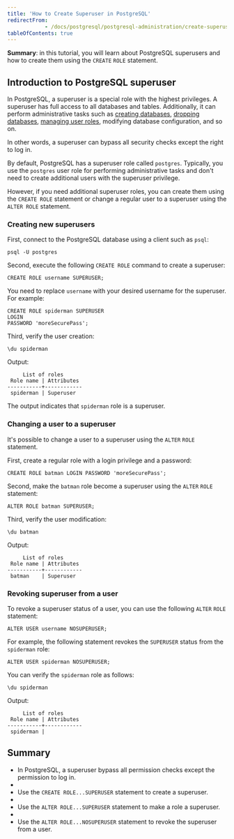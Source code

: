 ```yaml
---
title: 'How to Create Superuser in PostgreSQL'
redirectFrom: 
            - /docs/postgresql/postgresql-administration/create-superuser-postgresql/
tableOfContents: true
---
```



**Summary**: in this tutorial, you will learn about PostgreSQL superusers and how to create them using the `CREATE` `ROLE` statement.

## Introduction to PostgreSQL superuser

In PostgreSQL, a superuser is a special role with the highest privileges. A superuser has full access to all databases and tables. Additionally, it can perform administrative tasks such as [creating databases](/docs/postgresql/postgresql-administration/postgresql-create-database), [dropping databases](https://www.postgresqltutorial.com/postgresql-administration/postgresql-drop-database/), [managing user roles](https://www.postgresqltutorial.com/postgresql-administration/postgresql-roles/), modifying database configuration, and so on.

In other words, a superuser can bypass all security checks except the right to log in.

By default, PostgreSQL has a superuser role called `postgres`. Typically, you use the `postgres` user role for performing administrative tasks and don't need to create additional users with the superuser privilege.

However, if you need additional superuser roles, you can create them using the `CREATE ROLE` statement or change a regular user to a superuser using the `ALTER ROLE` statement.

### Creating new superusers

First, connect to the PostgreSQL database using a client such as `psql`:

```
psql -U postgres
```

Second, execute the following `CREATE ROLE` command to create a superuser:

```
CREATE ROLE username SUPERUSER;
```

You need to replace `username` with your desired username for the superuser. For example:

```
CREATE ROLE spiderman SUPERUSER
LOGIN
PASSWORD 'moreSecurePass';
```

Third, verify the user creation:

```
\du spiderman
```

Output:

```
     List of roles
 Role name | Attributes
-----------+------------
 spiderman | Superuser
```

The output indicates that `spiderman` role is a superuser.

### Changing a user to a superuser

It's possible to change a user to a superuser using the `ALTER` `ROLE` statement.

First, create a regular role with a login privilege and a password:

```
CREATE ROLE batman LOGIN PASSWORD 'moreSecurePass';
```

Second, make the `batman` role become a superuser using the `ALTER` `ROLE` statement:

```
ALTER ROLE batman SUPERUSER;
```

Third, verify the user modification:

```
\du batman
```

Output:

```
     List of roles
 Role name | Attributes
-----------+------------
 batman    | Superuser
```

### Revoking superuser from a user

To revoke a superuser status of a user, you can use the following `ALTER` `ROLE` statement:

```
ALTER USER username NOSUPERUSER;
```

For example, the following statement revokes the `SUPERUSER` status from the `spiderman` role:

```
ALTER USER spiderman NOSUPERUSER;
```

You can verify the `spiderman` role as follows:

```
\du spiderman
```

Output:

```
     List of roles
 Role name | Attributes
-----------+------------
 spiderman |
```

## Summary

- In PostgreSQL, a superuser bypass all permission checks except the permission to log in.
-
- Use the `CREATE ROLE...SUPERUSER` statement to create a superuser.
-
- Use the `ALTER ROLE...SUPERUSER` statement to make a role a superuser.
-
- Use the `ALTER ROLE...NOSUPERUSER` statement to revoke the superuser from a user.
